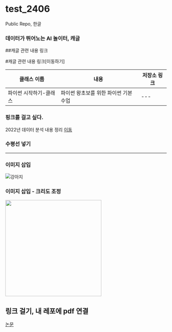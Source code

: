 # test_2406
Public Repo, 한글

### 데이터가 뛰어노는 AI 놀이터, 캐글

##캐글 관련 내용 링크 

#캐글 관련 내용 링크[이동하기]

|클래스 이름| 내용 | 저장소 링크|
| --- | --- | --- |
|파이썬 시작하기-클래스|파이썬 왕초보를 위한 파이썬 기본 수업|---|

### 핑크를 걸고 싶다.

2022년 데이터 분석 내용 정리 [이동](https://github.com/yoonheeja/test_2406/edit/main/README.md)

### 수평선 넣기
---

### 이미지 삽입
![강아지](https://encrypted-tbn0.gstatic.com/images?q=tbn:ANd9GcSHQQdAY4HvcdOtRxApXStj7oRvUNKlATHpWA&s)

### 이미지 삽입 - 크리도 조정
<img src = "https://encrypted-tbn0.gstatic.com/images?q=tbn:ANd9GcSHQQdAY4HvcdOtRxApXStj7oRvUNKlATHpWA&s" width = "300" height = "300">

## 링크 걸기, 내 레포에 pdf 연결
[논문](./blob/main/2015.pdf)
